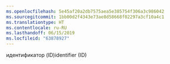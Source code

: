 ```yaml
---
ms.openlocfilehash: 5e45af20a2db7575aea5e385754f306a3c986042
ms.sourcegitcommit: 1bb00d2f4343e73ae8d58668f02297a3cf10a4c1
ms.translationtype: HT
ms.contentlocale: ru-RU
ms.lasthandoff: 06/15/2019
ms.locfileid: "63878927"
---
```

<span data-ttu-id="e4125-101">идентификатор (ID)</span><span class="sxs-lookup"><span data-stu-id="e4125-101">identifier (ID)</span></span>